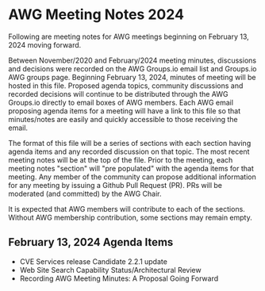 # AWG Meeting Notes 2024
Following are meeting notes for AWG meetings beginning on February 13, 2024 moving forward.  

Between November/2020 and February/2024 meeting minutes, discussions and decisions were recorded on
the AWG Groups.io email list and Groups.io AWG groups page.  Beginning February 13, 2024, minutes of meeting will be hosted in this file.   Proposed agenda topics, community discussions and recorded decisions will continue to be
distributed through the AWG Groups.io directly to email boxes of AWG members.   Each AWG email proposing agenda items for a meeting will have a link to this file so that minutes/notes are easily and quickly accessible to those receiving the email.     

The format of this file will be a series of sections with each section having agenda items and any recorded discussion on that topic.    The most recent meeting notes will be at the top of the file. Prior to the meeting, each meeting notes "section" will "pre populated" with the agenda items for that meeting.  Any member of the community can propose additional information for any meeting by issuing a Github Pull Request (PR).  PRs will be moderated (and committed) by the AWG Chair.

It is expected that AWG members will contribute to each of the sections.  Without AWG membership contribution, some sections may remain empty.   

## February 13, 2024 Agenda Items
* CVE Services release Candidate 2.2.1 update
* Web Site Search Capability Status/Architectural Review
* Recording AWG Meeting Minutes: A Proposal Going Forward
